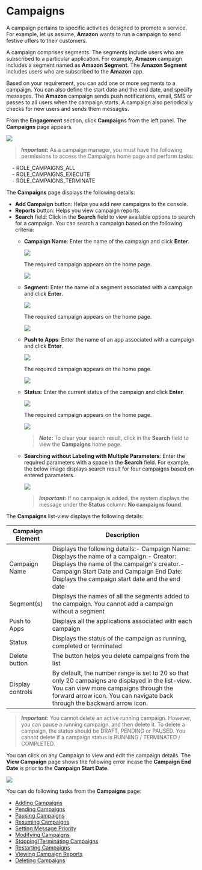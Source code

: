                             


Campaigns
=========

A campaign pertains to specific activities designed to promote a service. For example, let us assume, **Amazon** wants to run a campaign to send festive offers to their customers.

A campaign comprises segments. The segments include users who are subscribed to a particular application. For example, **Amazon** campaign includes a segment named as **Amazon Segment**. The **Amazon Segment** includes users who are subscribed to the **Amazon** app.

Based on your requirement, you can add one or more segments to a campaign. You can also define the start date and the end date, and specify messages. The **Amazon** campaign sends push notifications, email, SMS or passes to all users when the campaign starts. A campaign also periodically checks for new users and sends them messages.

From the **Engagement** section, click **Campaign**s from the left panel. The **Campaigns** page appears.

![](../Resources/Images/Engagement/Campaign/campaignhomescreen_641x215.png)

> **_Important:_** As a campaign manager, you must have the following permissions to access the Campaigns home page and perform tasks:  
  
    - ROLE\_CAMPAIGNS\_ALL  
    - ROLE\_CAMPAIGNS\_EXECUTE  
    - ROLE\_CAMPAIGNS\_TERMINATE

The **Campaigns** page displays the following details:

*   ****Add Campaign**** button: Helps you add new campaigns to the console.
*   **Reports** button: Helps you view campaign reports.
*   **Search** field: Click in the **Search** field to view available options to search for a campaign. You can search a campaign based on the following criteria:
    *   **Campaign Name**: Enter the name of the campaign and click **Enter**.
        
        ![](../Resources/Images/Engagement/Campaign/searchcampname.png)
        
        The required campaign appears on the home page.
        
        ![](../Resources/Images/Engagement/Campaign/resultcampname_557x97.png)
        
    *   **Segment:** Enter the name of a segment associated with a campaign and click **Enter**.
        
        ![](../Resources/Images/Engagement/Campaign/searchcampsegment.png)
        
        The required campaign appears on the home page.
        
        ![](../Resources/Images/Engagement/Campaign/resultcampsegment_559x124.png)
        
    *   **Push to Apps**: Enter the name of an app associated with a campaign and click **Enter**.
        
        ![](../Resources/Images/Engagement/Campaign/searchcamppushtoapp.png)
        
        The required campaign appears on the home page.
        
        ![](../Resources/Images/Engagement/Campaign/resultcamppushtoapp_557x93.png)
        
    *   **Status**: Enter the current status of the campaign and click **Enter**.
        
        ![](../Resources/Images/Engagement/Campaign/searchcampstatus.png)
        
        The required campaign appears on the home page.
        
        ![](../Resources/Images/Engagement/Campaign/resultcampstatus_553x130.png)
        
        > **_Note:_** To clear your search result, click in the **Search** field to view the **Campaigns** home page.
        
    *   **Searching without Labeling with Multiple Parameters**: Enter the required parameters with a space in the **Search** field. For example, the below image displays search result for four campaigns based on entered parameters.
        
        ![](../Resources/Images/Engagement/Campaign/sewlawmupa_556x124.png)
        
        > **_Important:_** If no campaign is added, the system displays the message under the **Status** column: **No campaigns found**.
        

The **Campaigns** list-view displays the following details:

  
| Campaign Element | Description |
| --- | --- |
| Campaign Name | Displays the following details:- Campaign Name: Displays the name of a campaign.- Creator: Displays the name of the campaign's creator.- Campaign Start Date and Campaign End Date: Displays the campaign start date and the end date |
| Segment(s) | Displays the names of all the segments added to the campaign. You cannot add a campaign without a segment |
| Push to Apps | Displays all the applications associated with each campaign |
| Status | Displays the status of the campaign as running, completed or terminated |
| Delete button | The button helps you delete campaigns from the list |
| Display controls | By default, the number range is set to 20 so that only 20 campaigns are displayed in the list-view. You can view more campaigns through the forward arrow icon. You can navigate back through the backward arrow icon. |

> **_Important:_** You cannot delete an active running campaign. However, you can pause a running campaign, and then delete it. To delete a campaign, the status should be DRAFT, PENDING or PAUSED. You cannot delete if a campaign status is RUNNING / TERMINATED / COMPLETED.

You can click on any Campaign to view and edit the campaign details. The **View Campaign** page shows the following error incase the **Campaign End Date** is prior to the **Campaign Start Date**.

![](../Resources/Images/Engagement/Campaign/ViewCampaignCurrentDateError.PNG)

You can do following tasks from the **Campaigns** page:

*   [Adding Campaigns](Adding_a_Campaign.md)
*   [Pending Campaigns](Pending_Campaigns.md)
*   [Pausing Campaigns](Pausing_a_Campaign.md)
*   [Resuming Campaigns](Resuming_a_Campaign.md)
*   [Setting Message Priority](Setting_Message_Priority.md)
*   [Modifying Campaigns](Modifying_a_Campaign.md)
*   [Stopping/Terminating Campaigns](Terminating_a_Campaign.md)
*   [Restarting Campaigns](Restarting_a_Campaign.md)
*   [Viewing Campaign Reports](Viewing_Campaign_Reports.md)
*   [Deleting Campaigns](Deleting_a_Campaign.md)
